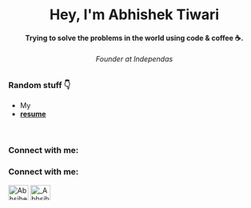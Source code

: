 <h1 align="center">Hey, I'm Abhishek Tiwari</h1>
<h4 align="center">Trying to solve the problems in the world using code & coffee ☕️.</h4>
<h6 align="center">Founder at Independas</h6>

<h3 align="left">Random stuff 👇</h3>



- My 
-  <a href="[https://drive.google.com/file/d/1jTb6aMFV01hTOWgLjyREe7KDO1YNN48v/view?usp=sharing](https://abhishektiwari12.netlify.app/)"><b>resume</b></a>

<br>

<h3 align="left">Connect with me:</h3>
<h3 align="left">Connect with me:</h3>
<p align="left">

<a href="(https://www.linkedin.com/in/abhishek-tiwari-35b05221a/)(https://www.linkedin.com/in/abhishek-tiwari-35b05221a/overlay/contact-info/?lipi=urn%3Ali%3Apage%3Ad_flagship3_profile_view_base%3Bs9kD3UfWRCiFbWtURg7lHg%3D%3D)" target="blank"><img align="center" src="https://raw.githubusercontent.com/rahuldkjain/github-profile-readme-generator/master/src/images/icons/Social/linked-in-alt.svg" alt="Abhsihek_tiwari" height="30" width="40" /></a>
<a href="https://instagram.com/ft.prakharrai" target="blank"><img align="center" src="https://raw.githubusercontent.com/rahuldkjain/github-profile-readme-generator/master/src/images/icons/Social/instagram.svg" alt="_Abhsihek_tiwari_" height="30" width="40" /></a>
</p>
<br>



